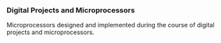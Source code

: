 ### Digital Projects and Microprocessors

Microprocessors designed and implemented during the course of digital projects and microprocessors.